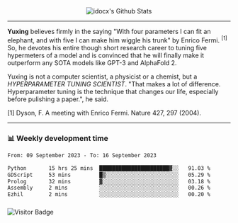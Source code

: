 <div align="center">
    <img align="center" src="https://github-readme-stats.vercel.app/api?username=idocx&show_icons=true&count_private=true&hide_border=true" alt="idocx's Github Stats"></img>
</div>

---

**Yuxing** believes firmly in the saying "With four parameters I can fit an elephant, and with five I can make him wiggle his trunk" by Enrico Fermi. <sup>[1]</sup> So, he devotes his entire though short research career to tuning five hypermeters of a model and is convinced that he will finally make it outperform any SOTA models like GPT-3 and AlphaFold 2.

Yuxing is not a computer scientist, a physicist or a chemist, but a *HYPERPARAMETER TUNING SCIENTIST*. "That makes a lot of difference. Hyperparameter tuning is the technique that changes our life, especially before pulishing a paper.", he said.

[1] Dyson, F. A meeting with Enrico Fermi. Nature 427, 297 (2004).


---

### 📊 Weekly development time
<!--START_SECTION:waka-->

```txt
From: 09 September 2023 - To: 16 September 2023

Python       15 hrs 25 mins  ██████████████████████▓░░   91.03 %
GDScript     53 mins         █▒░░░░░░░░░░░░░░░░░░░░░░░   05.29 %
Prolog       32 mins         ▓░░░░░░░░░░░░░░░░░░░░░░░░   03.18 %
Assembly     2 mins          ░░░░░░░░░░░░░░░░░░░░░░░░░   00.26 %
Ezhil        2 mins          ░░░░░░░░░░░░░░░░░░░░░░░░░   00.20 %
```

<!--END_SECTION:waka-->

### 

![Visitor Badge](https://visitor-badge.laobi.icu/badge?page_id=idocx.idocx)